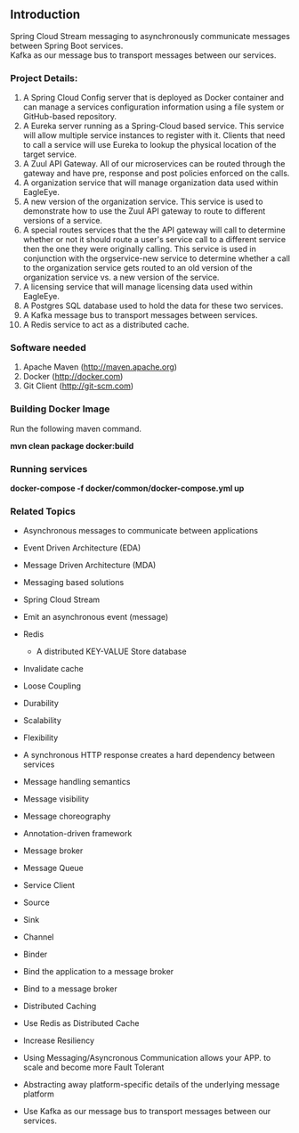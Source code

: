 ## Introduction
Spring Cloud Stream messaging to asynchronously communicate messages between Spring Boot services.  
Kafka as our message bus to transport messages between our services.

### Project Details:
1.  A Spring Cloud Config server that is deployed as Docker container and can manage a services configuration information using a file system or GitHub-based repository.
2.  A Eureka server running as a Spring-Cloud based service.  This service will allow multiple service instances to register with it.  Clients that need to call a service will use Eureka to lookup the physical location of the target service.
3.  A Zuul API Gateway.  All of our microservices can be routed through the gateway and have pre, response and
post policies enforced on the calls.
4.  A organization service that will manage organization data used within EagleEye.
5.  A new version of the organization service.  This service is used to demonstrate how to use the Zuul API gateway to route to different versions of a service.
6.  A special routes services that the the API gateway will call to determine whether or not it should route a user's service call to a different service then the one they were originally calling.  This service is used in conjunction with the orgservice-new service to determine whether a call to the organization service gets routed to an old version of the organization service vs. a new version of the service.
7.  A licensing service that will manage licensing data used within EagleEye.
8.  A Postgres SQL database used to hold the data for these two services.
9.  A Kafka message bus to transport messages between services.
10. A Redis service to act as a distributed cache.

### Software needed
1.	Apache Maven (http://maven.apache.org)
2.	Docker (http://docker.com)
3.	Git Client (http://git-scm.com)

### Building Docker Image

Run the following maven command.  

   **mvn clean package docker:build**

### Running services 

   **docker-compose -f docker/common/docker-compose.yml up**


### Related Topics

- Asynchronous messages to communicate between applications
- Event Driven Architecture (EDA)
- Message Driven Architecture (MDA)
- Messaging based solutions
- Spring Cloud Stream
- Emit an asynchronous event (message)

- Redis
  - A distributed KEY-VALUE Store database
- Invalidate cache

- Loose Coupling
- Durability
- Scalability
- Flexibility

- A synchronous HTTP response creates a hard dependency between services

- Message handling semantics
- Message visibility
- Message choreography
- Annotation-driven framework

- Message broker
- Message Queue
- Service Client
- Source
- Sink
- Channel
- Binder

- Bind the application to a message broker
- Bind to a message broker
- Distributed Caching
- Use Redis as Distributed Cache
- Increase Resiliency

- Using Messaging/Asyncronous Communication allows your APP. to scale and become more Fault Tolerant
- Abstracting away platform-specific details of the underlying message platform
- Use Kafka as our message bus to transport messages between our services.
